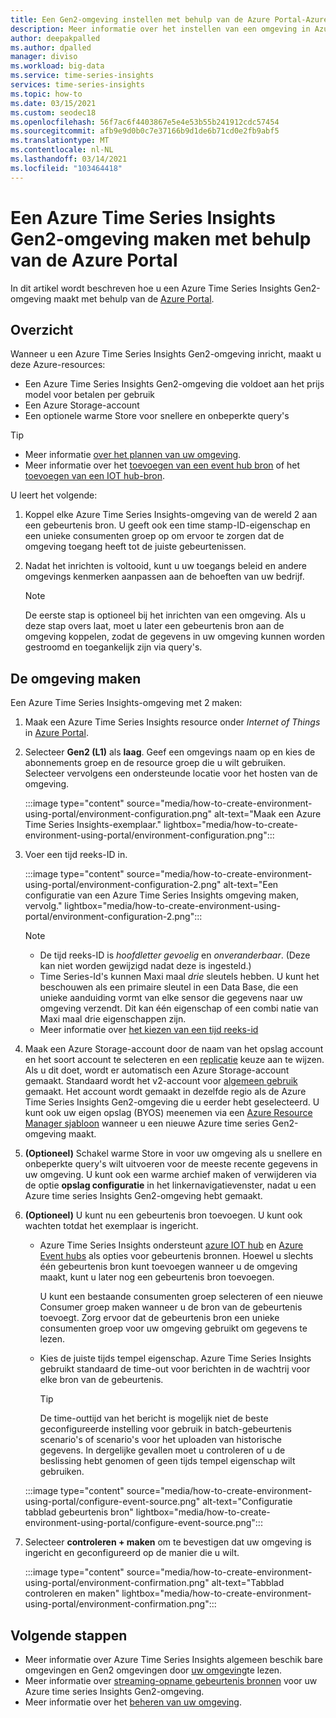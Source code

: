 ```yaml
---
title: Een Gen2-omgeving instellen met behulp van de Azure Portal-Azure Time Series Insights Gen2 | Microsoft Docs
description: Meer informatie over het instellen van een omgeving in Azure Time Series Insights Gen2 met behulp van Azure Portal.
author: deepakpalled
ms.author: dpalled
manager: diviso
ms.workload: big-data
ms.service: time-series-insights
services: time-series-insights
ms.topic: how-to
ms.date: 03/15/2021
ms.custom: seodec18
ms.openlocfilehash: 56f7ac6f4403867e5e4e53b55b241912cdc57454
ms.sourcegitcommit: afb9e9d0b0c7e37166b9d1de6b71cd0e2fb9abf5
ms.translationtype: MT
ms.contentlocale: nl-NL
ms.lasthandoff: 03/14/2021
ms.locfileid: "103464418"
---
```

# <a name="create-an-azure-time-series-insights-gen2-environment-using-the-azure-portal"></a>Een Azure Time Series Insights Gen2-omgeving maken met behulp van de Azure Portal

In dit artikel wordt beschreven hoe u een Azure Time Series Insights Gen2-omgeving maakt met behulp van de [Azure Portal](https://portal.azure.com/).

## <a name="overview"></a>Overzicht

Wanneer u een Azure Time Series Insights Gen2-omgeving inricht, maakt u deze Azure-resources:

* Een Azure Time Series Insights Gen2-omgeving die voldoet aan het prijs model voor betalen per gebruik
* Een Azure Storage-account
* Een optionele warme Store voor snellere en onbeperkte query's

> [!TIP]
>
> * Meer informatie [over het plannen van uw omgeving](./how-to-plan-your-environment.md).
> * Meer informatie over het [toevoegen van een event hub bron](./how-to-ingest-data-event-hub.md) of het [toevoegen van een IOT hub-bron](./how-to-ingest-data-iot-hub.md).

U leert het volgende:

1. Koppel elke Azure Time Series Insights-omgeving van de wereld 2 aan een gebeurtenis bron. U geeft ook een time stamp-ID-eigenschap en een unieke consumenten groep op om ervoor te zorgen dat de omgeving toegang heeft tot de juiste gebeurtenissen.

1. Nadat het inrichten is voltooid, kunt u uw toegangs beleid en andere omgevings kenmerken aanpassen aan de behoeften van uw bedrijf.

   > [!NOTE]
   > De eerste stap is optioneel bij het inrichten van een omgeving. Als u deze stap overs laat, moet u later een gebeurtenis bron aan de omgeving koppelen, zodat de gegevens in uw omgeving kunnen worden gestroomd en toegankelijk zijn via query's.

## <a name="create-the-environment"></a>De omgeving maken

Een Azure Time Series Insights-omgeving met 2 maken:

1. Maak een Azure Time Series Insights resource onder *Internet of Things* in [Azure Portal](https://portal.azure.com/).

1. Selecteer **Gen2 (L1)** als **laag**. Geef een omgevings naam op en kies de abonnements groep en de resource groep die u wilt gebruiken. Selecteer vervolgens een ondersteunde locatie voor het hosten van de omgeving.

   :::image type="content" source="media/how-to-create-environment-using-portal/environment-configuration.png" alt-text="Maak een Azure Time Series Insights-exemplaar." lightbox="media/how-to-create-environment-using-portal/environment-configuration.png":::

1. Voer een tijd reeks-ID in.

   :::image type="content" source="media/how-to-create-environment-using-portal/environment-configuration-2.png" alt-text="Een configuratie van een Azure Time Series Insights omgeving maken, vervolg." lightbox="media/how-to-create-environment-using-portal/environment-configuration-2.png":::

   > [!NOTE]
   >
   > * De tijd reeks-ID is *hoofdletter gevoelig* en *onveranderbaar*. (Deze kan niet worden gewijzigd nadat deze is ingesteld.)
   > * Time Series-Id's kunnen Maxi maal *drie* sleutels hebben. U kunt het beschouwen als een primaire sleutel in een Data Base, die een unieke aanduiding vormt van elke sensor die gegevens naar uw omgeving verzendt. Dit kan één eigenschap of een combi natie van Maxi maal drie eigenschappen zijn.
   > * Meer informatie over [het kiezen van een tijd reeks-id](./how-to-select-tsid.md)

1. Maak een Azure Storage-account door de naam van het opslag account en het soort account te selecteren en een [replicatie](../storage/common/redundancy-migration.md?tabs=portal) keuze aan te wijzen. Als u dit doet, wordt er automatisch een Azure Storage-account gemaakt. Standaard wordt het v2-account voor [algemeen gebruik](../storage/common/storage-account-overview.md) gemaakt. Het account wordt gemaakt in dezelfde regio als de Azure Time Series Insights Gen2-omgeving die u eerder hebt geselecteerd.
U kunt ook uw eigen opslag (BYOS) meenemen via een [Azure Resource Manager sjabloon](./time-series-insights-manage-resources-using-azure-resource-manager-template.md) wanneer u een nieuwe Azure time series Gen2-omgeving maakt.

1. **(Optioneel)** Schakel warme Store in voor uw omgeving als u snellere en onbeperkte query's wilt uitvoeren voor de meeste recente gegevens in uw omgeving. U kunt ook een warme archief maken of verwijderen via de optie **opslag configuratie** in het linkernavigatievenster, nadat u een Azure time series Insights Gen2-omgeving hebt gemaakt.

1. **(Optioneel)** U kunt nu een gebeurtenis bron toevoegen. U kunt ook wachten totdat het exemplaar is ingericht.

   * Azure Time Series Insights ondersteunt [azure IOT hub](./how-to-ingest-data-iot-hub.md) en [Azure Event hubs](./how-to-ingest-data-event-hub.md) als opties voor gebeurtenis bronnen. Hoewel u slechts één gebeurtenis bron kunt toevoegen wanneer u de omgeving maakt, kunt u later nog een gebeurtenis bron toevoegen.

     U kunt een bestaande consumenten groep selecteren of een nieuwe Consumer groep maken wanneer u de bron van de gebeurtenis toevoegt. Zorg ervoor dat de gebeurtenis bron een unieke consumenten groep voor uw omgeving gebruikt om gegevens te lezen.

   * Kies de juiste tijds tempel eigenschap. Azure Time Series Insights gebruikt standaard de time-out voor berichten in de wachtrij voor elke bron van de gebeurtenis.

     > [!TIP]
     > De time-outtijd van het bericht is mogelijk niet de beste geconfigureerde instelling voor gebruik in batch-gebeurtenis scenario's of scenario's voor het uploaden van historische gegevens. In dergelijke gevallen moet u controleren of u de beslissing hebt genomen of geen tijds tempel eigenschap wilt gebruiken.

   :::image type="content" source="media/how-to-create-environment-using-portal/configure-event-source.png" alt-text="Configuratie tabblad gebeurtenis bron" lightbox="media/how-to-create-environment-using-portal/configure-event-source.png":::

1. Selecteer **controleren + maken** om te bevestigen dat uw omgeving is ingericht en geconfigureerd op de manier die u wilt.

    :::image type="content" source="media/how-to-create-environment-using-portal/environment-confirmation.png" alt-text="Tabblad controleren en maken" lightbox="media/how-to-create-environment-using-portal/environment-confirmation.png":::

## <a name="next-steps"></a>Volgende stappen

* Meer informatie over Azure Time Series Insights algemeen beschik bare omgevingen en Gen2 omgevingen door [uw omgeving](./how-to-plan-your-environment.md)te lezen.
* Meer informatie over [streaming-opname gebeurtenis bronnen](./concepts-streaming-ingestion-event-sources.md) voor uw Azure time series Insights Gen2-omgeving.
* Meer informatie over het [beheren van uw omgeving](./how-to-provision-manage.md).
